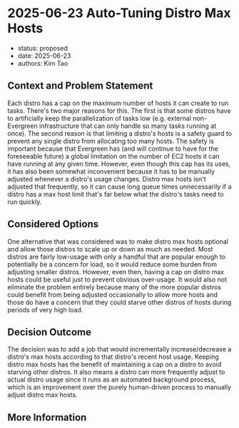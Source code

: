 # 2025-06-23 Auto-Tuning Distro Max Hosts

* status: proposed
* date: 2025-06-23
* authors: Kim Tao

## Context and Problem Statement
Each distro has a cap on the maximum number of hosts it can create to run tasks. There's two major reasons for this. The
first is that some distros have to artificially keep the parallelization of tasks low (e.g. external non-Evergreen
infrastructure that can only handle so many tasks running at once). The second reason is that limiting a distro's hosts
is a safety guard to prevent any single distro from allocating too many hosts. The safety is important because that
Evergreen has (and will continue to have for the foreseeable future) a global limitation on the number of EC2 hosts it
can have running at any given time. However, even though this cap has its uses, it has also been somewhat inconvenient
because it has to be manually adjusted whenever a distro's usage changes. Distro max hosts isn't adjusted that
frequently, so it can cause long queue times unnecessarily if a distro has a max host limit that's far below what the
distro's tasks need to run quickly.

## Considered Options
One alternative that was considered was to make distro max hosts optional and allow those distros to scale up or down as
much as needed. Most distros are fairly low-usage with only a handful that are popular enough to potentially be a
concern for load, so it would reduce some burden from adjusting smaller distros. However, even then, having a cap on
distro max hosts could be useful just to prevent obvious over-usage. It would also not eliminate the problem entirely
because many of the more popular distros could benefit from being adjusted occasionally to allow more hosts and those do
have a concern that they could starve other distros of hosts during periods of very high load.

## Decision Outcome
The decision was to add a job that would incrementally increase/decrease a distro's max hosts according to that distro's
recent host usage. Keeping distro max hosts has the benefit of maintaining a cap on a distro to avoid starving other
distros. It also means a distro can more frequently adjust to actual distro usage since it runs as an automated
background process, which is an improvement over the purely human-driven process to manually adjust distro max hosts.

## More Information
